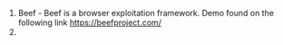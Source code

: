 1. Beef - Beef is a browser exploitation framework. Demo found on the following link https://beefproject.com/
2. 